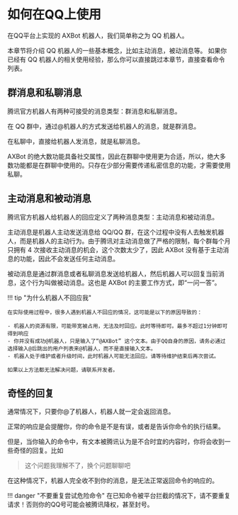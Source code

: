# 如何在QQ上使用

在QQ平台上实现的 AXBot 机器人，我们简单称之为 QQ 机器人。

本章节将介绍 QQ 机器人的一些基本概念，比如主动消息，被动消息等。
如果你已经有 QQ 机器人的相关使用经验，那么你可以直接跳过本章节，直接查看命令列表。

## 群消息和私聊消息

腾讯官方机器人有两种可接受的消息类型：群消息和私聊消息。

在 QQ 群中，通过@机器人的方式发送给机器人的消息，就是群消息。

在私聊中，直接给机器人发消息，就是私聊消息。

AXBot 的绝大数功能具备社交属性，因此在群聊中使用更为合适，所以，绝大多数功能都是在群聊中使用的。只存在少部分需要传递私密信息的功能，才需要使用私聊。

## 主动消息和被动消息

腾讯官方机器人给机器人的回应定义了两种消息类型：主动消息和被动消息。

主动消息是机器人主动发送消息给 QQ/QQ 群，在这个过程中没有人去触发机器人，而是机器人的主动行为。由于腾讯对主动消息做了严格的限制，每个群每个月只拥有 4 次接收主动消息的机会，这个次数太少了，因此 AXBot 没有基于主动消息的功能，因此不会发送任何主动消息。

被动消息是通过群消息或者私聊消息发送给机器人，然后机器人可以回复当前消息，这个行为叫做被动消息。这也是 AXBot 的主要工作方式，即“一问一答”。

!!! tip "为什么机器人不回应我"

    在实际使用过程中，很多人遇到机器人不回应的情况，这可能是以下的原因导致的：

    - 机器人的资源有限，可能带宽被占用，无法及时回应。此时等待即可。最多不超过1分钟即可得到响应
    - 你并没有成功@机器人，只是输入了“@AXBot” 这个文本。由于QQ自身的原因，请务必通过选择输入@后跳出的用户列表来@机器人，而不是直接输入文本。
    - 机器人处于维护或者升级时间，此时机器人可能无法回应。请等待维护结束后再次尝试。

    如果以上方法都无法解决问题，请联系开发者。

## 奇怪的回复

通常情况下，只要你@了机器人，机器人就一定会返回消息。

正常的响应是会提醒你，你的命令是不是有误，或者是告诉你命令的执行结果。

但是，当你输入的命令中，有文本被腾讯认为是不合时宜的内容时，你将会收到一些奇怪的回复。比如

> 这个问题我理解不了，换个问题聊聊吧

在这种情况下，机器人完全收不到你的消息，是无法正常返回命令的响应的。

!!! danger "不要重复尝试危险命令"
    在已知命令被平台拦截的情况下，请不要重复请求！否则你的QQ号可能会被腾讯降权，甚至封号。
